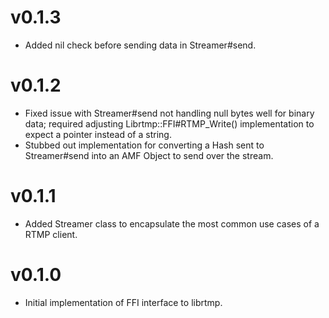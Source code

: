 v0.1.3
======
* Added nil check before sending data in Streamer#send.

v0.1.2
======
* Fixed issue with Streamer#send not handling null bytes well for binary data;
  required adjusting Librtmp::FFI#RTMP_Write() implementation to expect a
  pointer instead of a string.
* Stubbed out implementation for converting a Hash sent to Streamer#send into
  an AMF Object to send over the stream.

v0.1.1
======

* Added Streamer class to encapsulate the most common use cases of a RTMP
  client.

v0.1.0
======

* Initial implementation of FFI interface to librtmp.
